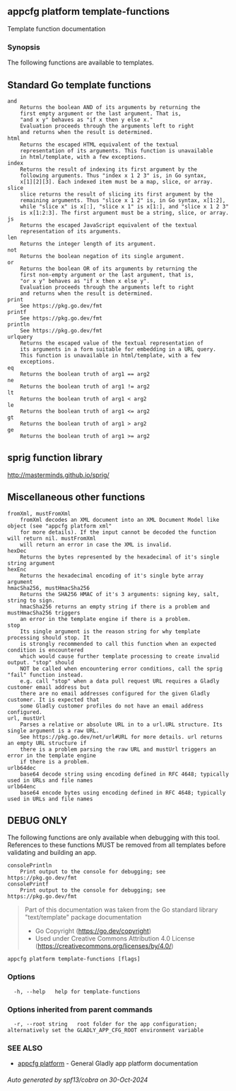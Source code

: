 ## appcfg platform template-functions

Template function documentation

### Synopsis

The following functions are available to templates.

Standard Go template functions
------------------------------

```
and
    Returns the boolean AND of its arguments by returning the
    first empty argument or the last argument. That is,
    "and x y" behaves as "if x then y else x."
    Evaluation proceeds through the arguments left to right
    and returns when the result is determined.
html
    Returns the escaped HTML equivalent of the textual
    representation of its arguments. This function is unavailable
    in html/template, with a few exceptions.
index
    Returns the result of indexing its first argument by the
    following arguments. Thus "index x 1 2 3" is, in Go syntax,
    x[1][2][3]. Each indexed item must be a map, slice, or array.
slice
    slice returns the result of slicing its first argument by the
    remaining arguments. Thus "slice x 1 2" is, in Go syntax, x[1:2],
    while "slice x" is x[:], "slice x 1" is x[1:], and "slice x 1 2 3"
    is x[1:2:3]. The first argument must be a string, slice, or array.
js
    Returns the escaped JavaScript equivalent of the textual
    representation of its arguments.
len
    Returns the integer length of its argument.
not
    Returns the boolean negation of its single argument.
or
    Returns the boolean OR of its arguments by returning the
    first non-empty argument or the last argument, that is,
    "or x y" behaves as "if x then x else y".
    Evaluation proceeds through the arguments left to right
    and returns when the result is determined.
print
    See https://pkg.go.dev/fmt
printf
    See https://pkg.go.dev/fmt
println
    See https://pkg.go.dev/fmt
urlquery
    Returns the escaped value of the textual representation of
    its arguments in a form suitable for embedding in a URL query.
    This function is unavailable in html/template, with a few
    exceptions.
eq
    Returns the boolean truth of arg1 == arg2
ne
    Returns the boolean truth of arg1 != arg2
lt
    Returns the boolean truth of arg1 < arg2
le
    Returns the boolean truth of arg1 <= arg2
gt
    Returns the boolean truth of arg1 > arg2
ge
    Returns the boolean truth of arg1 >= arg2
```

sprig function library
----------------------
http://masterminds.github.io/sprig/


Miscellaneous other functions
-----------------------------

```
fromXml, mustFromXml
    fromXml decodes an XML document into an XML Document Model like object (see "appcfg platform xml" 
    for more details). If the input cannot be decoded the function will return nil. mustFromXml
    will return an error in case the XML is invalid.
hexDec
    Returns the bytes represented by the hexadecimal of it's single string argument
hexEnc
    Returns the hexadecimal encoding of it's single byte array argument
hmacSha256, mustHmacSha256
    Returns the SHA256 HMAC of it's 3 arguments: signing key, salt, string to sign.
    hmacSha256 returns an empty string if there is a problem and mustHmacSha256 triggers
    an error in the template engine if there is a problem.
stop
    Its single argument is the reason string for why template processing should stop. It
    is strongly recommended to call this function when an expected condition is encountered
    which would cause further template processing to create invalid output. "stop" should
    NOT be called when encountering error conditions, call the sprig "fail" function instead.
    e.g. call "stop" when a data pull request URL requires a Gladly customer email address but 
    there are no email addresses configured for the given Gladly customer. It is expected that
    some Gladly customer profiles do not have an email address configured.
url, mustUrl
    Parses a relative or absolute URL in to a url.URL structure. Its single argument is a raw URL.
    See https://pkg.go.dev/net/url#URL for more details. url returns an empty URL structure if
    there is a problem parsing the raw URL and mustUrl triggers an error in the template engine
    if there is a problem.
urlb64dec
    base64 decode string using encoding defined in RFC 4648; typically used in URLs and file names
urlb64enc
    base64 encode bytes using encoding defined in RFC 4648; typically used in URLs and file names
```

DEBUG ONLY
----------
The following functions are only available when debugging with this tool.
References to these functions MUST be removed from all templates before
validating and building an app.

```
consolePrintln
    Print output to the console for debugging; see https://pkg.go.dev/fmt
consolePrintf
    Print output to the console for debugging; see https://pkg.go.dev/fmt
```

>Part of this documentation was taken from the Go standard library "text/template" package documentation
>- Go Copyright (https://go.dev/copyright)
>- Used under Creative Commons Attribution 4.0 License (https://creativecommons.org/licenses/by/4.0/)


```
appcfg platform template-functions [flags]
```

### Options

```
  -h, --help   help for template-functions
```

### Options inherited from parent commands

```
  -r, --root string   root folder for the app configuration; alternatively set the GLADLY_APP_CFG_ROOT environment variable
```

### SEE ALSO

* [appcfg platform](appcfg_platform.md)	 - General Gladly app platform documentation

###### Auto generated by spf13/cobra on 30-Oct-2024
